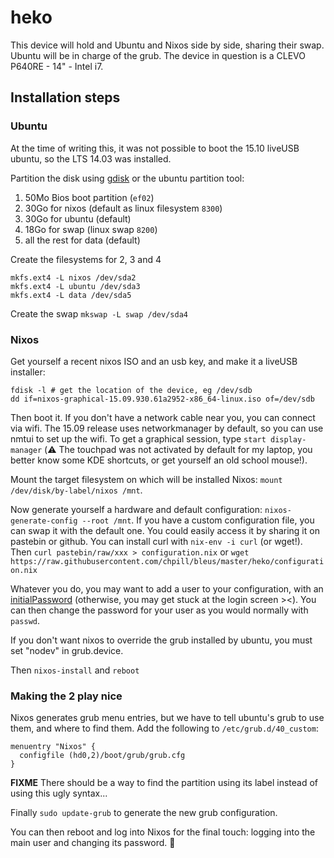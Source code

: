 # heko

This device will hold and Ubuntu and Nixos side by side, sharing their swap.
Ubuntu will be in charge of the grub.
The device in question is a CLEVO P640RE - 14" - Intel i7.

## Installation steps

### Ubuntu

At the time of writing this, it was not possible to boot the 15.10 liveUSB
ubuntu, so the LTS 14.03 was installed. 

Partition the disk using [gdisk] or the ubuntu partition tool:
  1. 50Mo Bios boot partition (`ef02`)
  2. 30Go for nixos (default as linux filesystem `8300`)
  3. 30Go for ubuntu (default)
  4. 18Go for swap (linux swap `8200`)
  5. all the rest for data (default)

[gdisk]: http://www.rodsbooks.com/gdisk/walkthrough.html

Create the filesystems for 2, 3 and 4
```
mkfs.ext4 -L nixos /dev/sda2
mkfs.ext4 -L ubuntu /dev/sda3
mkfs.ext4 -L data /dev/sda5
```

Create the swap `mkswap -L swap /dev/sda4`

### Nixos

Get yourself a recent nixos ISO and an usb key, and make it a liveUSB installer:
```
fdisk -l # get the location of the device, eg /dev/sdb
dd if=nixos-graphical-15.09.930.61a2952-x86_64-linux.iso of=/dev/sdb
```

Then boot it. If you don't have a network cable near you, you can connect via
wifi. The 15.09 release uses networkmanager by default, so you can use nmtui to
set up the wifi. To get a graphical session, type `start display-manager`
(:warning: The touchpad was not activated by default for my laptop, you better
know some KDE shortcuts, or get yourself an old school mouse!).

Mount the target filesystem on which will be installed Nixos: `mount /dev/disk/by-label/nixos /mnt`.

Now generate yourself a hardware and default configuration:
`nixos-generate-config --root /mnt`. If you have a custom configuration file,
you can swap it with the default one. You could easily access it by sharing it
on pastebin or github. You can install curl with `nix-env -i curl` (or wget!).
Then `curl pastebin/raw/xxx > configuration.nix` or
`wget https://raw.githubusercontent.com/chpill/bleus/master/heko/configuration.nix`

Whatever you do, you may want to add a user to your configuration, with an
[initialPassword](https://nixos.org/nixos/manual/options.html#opt-users.users._name__.initialPassword)
(otherwise, you may get stuck at the login screen ><). You can then change the
password for your user as you would normally with `passwd`.

If you don't want nixos to override the grub installed by ubuntu, you must set
"nodev" in grub.device.

Then `nixos-install` and `reboot`

### Making the 2 play nice

Nixos generates grub menu entries, but we have to tell ubuntu's grub to use
them, and where to find them. Add the following to `/etc/grub.d/40_custom`:

```
menuentry "Nixos" {
  configfile (hd0,2)/boot/grub/grub.cfg
}
```

**FIXME** There should be a way to find the partition using its label instead of
  using this ugly syntax...

Finally `sudo update-grub` to generate the new grub configuration.

You can then reboot and log into Nixos for the final touch: logging into the
main user and changing its password. :triumph:
